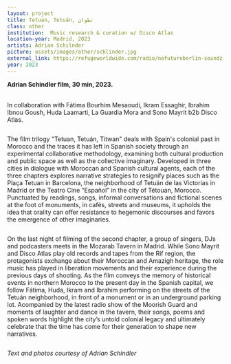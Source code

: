 ```yaml
---
layout: project 
title: Tetuan, Tetuán, تطوان
class: other
institution:  Music research & curation w/ Disco Atlas
location-year: Madrid, 2023
artists: Adrian Schilnder
picture: assets/images/other/schlinder.jpg
external_link: https://refugeworldwide.com/radio/nofutureberlin-soundz-sono-mayrit-14-may-2024
year: 2023
---
```


**Adrian Schindler film, 30 min, 2023.**<br><br>

In collaboration with Fátima Bourhim Mesaoudi, Ikram Essaghir, Ibrahim Ibnou Goush,
Huda Laamarti, La Guardia Mora and Sono Mayrit b2b Disco Atlas.

<img src="{{ site.baseurl }}/assets/images/other/tetuan2.jpg" alt="">


The film trilogy "Tetuan, Tetuán, Titwan" deals with Spain's colonial past in Morocco and the traces it has left in Spanish society through an experimental collaborative methodology, examining both cultural production and public space as well as the collective imaginary. Developed in three cities in dialogue with Moroccan and Spanish cultural agents, each of the three chapters explores narrative strategies to resignify places such as the Plaça Tetuan in Barcelona, the neighborhood of Tetuán de las Victorias in Madrid or the Teatro Cine “Español” in the city of Tétouan, Morocco. Punctuated by readings, songs, informal conversations and fictional scenes at the foot of monuments, in cafés, streets and museums, it upholds the idea that orality can offer resistance to hegemonic discourses and favors the emergence of other imaginaries.

<img src="{{ site.baseurl }}/assets/images/other/schindler3.jpg" alt="">


On the last night of filming of the second chapter, a group of singers, DJs and podcasters meets in the Mozarab Tavern in Madrid. While Sono Mayrit and Disco Atlas play old records and tapes from the Rif region, the protagonists exchange about their Moroccan and Amazigh heritage, the role music has played in liberation movements and their experience during the previous days of shooting. As the film conveys the memory of historical events in northern Morocco to the present day in the Spanish capital, we follow Fátima, Huda, Ikram and Ibrahim performing on the streets of the Tetuán neighborhood, in front of a monument or in an underground parking lot. Acompanied by the latest radio show of the Moorish Guard and moments of laughter and dance in the tavern, their songs, poems and spoken words highlight the city’s untold colonial legacy and ultimately celebrate that the time has come for their generation to shape new narratives.

<img src="{{ site.baseurl }}/assets/images/other/schlinderor.jpg" alt="">


*Text and photos courtesy of Adrian Schindler*